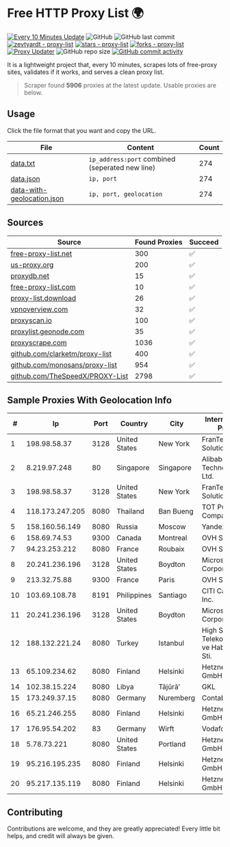 
# Free HTTP Proxy List 🌍

[![Every 10 Minutes Update](https://github.com/mertguvencli/http-proxy-list/actions/workflows/main.yml/badge.svg?branch=main)](https://github.com/mertguvencli/http-proxy-list/actions/workflows/main.yml)
![GitHub](https://img.shields.io/github/license/mertguvencli/http-proxy-list)
![GitHub last commit](https://img.shields.io/github/last-commit/mertguvencli/http-proxy-list)
[![zevtyardt - proxy-list](https://img.shields.io/static/v1?label=zevtyardt&message=proxy-list&color=blue&logo=github)](https://github.com/zevtyardt/proxy-list "Go to GitHub repo")
[![stars - proxy-list](https://img.shields.io/github/stars/zevtyardt/proxy-list?style=social)](https://github.com/zevtyardt/proxy-list)
[![forks - proxy-list](https://img.shields.io/github/forks/zevtyardt/proxy-list?style=social)](https://github.com/zevtyardt/proxy-list)
[![Proxy Updater](https://github.com/zevtyardt/proxy-list/workflows/Proxy%20Updater/badge.svg)](https://github.com/zevtyardt/proxy-list/actions?query=workflow:"Proxy+Updater")
![GitHub repo size](https://img.shields.io/github/repo-size/zevtyardt/proxy-list)
[![GitHub commit activity](https://img.shields.io/github/commit-activity/m/zevtyardt/proxy-list?logo=commits)](https://github.com/zevtyardt/proxy-list/commits/main)

It is a lightweight project that, every 10 minutes, scrapes lots of free-proxy sites, validates if it works, and serves a clean proxy list.

> Scraper found **5906** proxies at the latest update. Usable proxies are below.

## Usage

Click the file format that you want and copy the URL.

|File|Content|Count|
|----|-------|-----|
|[data.txt](https://raw.githubusercontent.com/mertguvencli/http-proxy-list/main/proxy-list/data.txt)|`ip_address:port` combined (seperated new line)|274|
|[data.json](https://raw.githubusercontent.com/mertguvencli/http-proxy-list/main/proxy-list/data.json)|`ip, port`|274|
|[data-with-geolocation.json](https://raw.githubusercontent.com/mertguvencli/http-proxy-list/main/proxy-list/data-with-geolocation.json)|`ip, port, geolocation`|274|

## Sources

|Source|Found Proxies|Succeed|
|------|-------------|-------|
|[free-proxy-list.net](https://free-proxy-list.net)|300|✅|
|[us-proxy.org](https://www.us-proxy.org)|200|✅|
|[proxydb.net](http://proxydb.net)|15|✅|
|[free-proxy-list.com](https://free-proxy-list.com/?page=&port=&type%5B%5D=http&type%5B%5D=https&up_time=0&search=Search)|10|✅|
|[proxy-list.download](https://www.proxy-list.download/HTTP)|26|✅|
|[vpnoverview.com](https://vpnoverview.com/privacy/anonymous-browsing/free-proxy-servers)|32|✅|
|[proxyscan.io](https://www.proxyscan.io)|100|✅|
|[proxylist.geonode.com](https://proxylist.geonode.com/api/proxy-list?limit=300&page=1&sort_by=lastChecked&sort_type=desc&protocols=http,https)|35|✅|
|[proxyscrape.com](https://api.proxyscrape.com/v2/?request=displayproxies&protocol=http&timeout=10000&country=all&ssl=all&anonymity=all)|1036|✅|
|[github.com/clarketm/proxy-list](https://raw.githubusercontent.com/clarketm/proxy-list/master/proxy-list-raw.txt)|400|✅|
|[github.com/monosans/proxy-list](https://raw.githubusercontent.com/monosans/proxy-list/main/proxies/http.txt)|954|✅|
|[github.com/TheSpeedX/PROXY-List](https://raw.githubusercontent.com/TheSpeedX/PROXY-List/master/http.txt)|2798|✅|


## Sample Proxies With Geolocation Info

|#|Ip|Port|Country|City|Internet Service Provider|
|-|--|----|-------|----|-------------------------|
|1|198.98.58.37|3128|United States|New York|FranTech Solutions|
|2|8.219.97.248|80|Singapore|Singapore|Alibaba (US) Technology Co., Ltd.|
|3|198.98.58.37|3128|United States|New York|FranTech Solutions|
|4|118.173.247.205|8080|Thailand|Ban Bueng|TOT Public Company Limited|
|5|158.160.56.149|8080|Russia|Moscow|Yandex.Cloud LLC|
|6|158.69.74.53|9300|Canada|Montreal|OVH SAS|
|7|94.23.253.212|8080|France|Roubaix|OVH SAS|
|8|20.241.236.196|3128|United States|Boydton|Microsoft Corporation|
|9|213.32.75.88|9300|France|Paris|OVH SAS|
|10|103.69.108.78|8191|Philippines|Santiago|CITI Cableworld Inc.|
|11|20.241.236.196|3128|United States|Boydton|Microsoft Corporation|
|12|188.132.221.24|8080|Turkey|Istanbul|High Speed Telekomunikasyon ve Hab. Hiz. Ltd. Sti.|
|13|65.109.234.62|8080|Finland|Helsinki|Hetzner Online GmbH|
|14|102.38.15.224|8080|Libya|Tājūrā’|GKL|
|15|173.249.37.15|8080|Germany|Nuremberg|Contabo GmbH|
|16|65.21.246.255|8080|Finland|Helsinki|Hetzner Online GmbH|
|17|176.95.54.202|83|Germany|Wirft|Vodafone GmbH|
|18|5.78.73.221|8080|United States|Portland|Hetzner Online GmbH|
|19|95.216.195.235|8080|Finland|Helsinki|Hetzner Online GmbH|
|20|95.217.135.119|8080|Finland|Helsinki|Hetzner Online GmbH|



## Contributing

Contributions are welcome, and they are greatly appreciated! Every
little bit helps, and credit will always be given.

